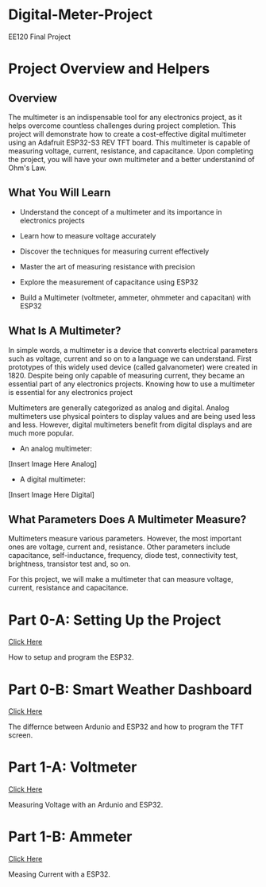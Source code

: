 # Digital-Meter-Project
EE120 Final Project 

# Project Overview and Helpers 

## Overview

The multimeter is an indispensable tool for any electronics project, as it helps overcome countless challenges during project completion. This project will demonstrate how to create a cost-effective digital multimeter using an Adafruit ESP32-S3 REV TFT board. This multimeter is capable of measuring voltage, current, resistance, and capacitance. Upon completing the project, you will have your own multimeter and a better understanind of Ohm's Law. 

## What You Will Learn 

- Understand the concept of a multimeter and its importance in electronics projects

- Learn how to measure voltage accurately

- Discover the techniques for measuring current effectively

- Master the art of measuring resistance with precision

- Explore the measurement of capacitance using ESP32

- Build a Multimeter (voltmeter, ammeter, ohmmeter and capacitan) with ESP32

## What Is A Multimeter?

In simple words, a multimeter is a device that converts electrical parameters such as voltage, current and so on to a language we can understand. First prototypes of this widely used device (called galvanometer) were created in 1820. Despite being only capable of measuring current, they became an essential part of any electronics projects. Knowing how to use a multimeter is essential for any electronics project

Multimeters are generally categorized as analog and digital. Analog multimeters use physical pointers to display values and are being used less and less. However, digital multimeters benefit from digital displays and are much more popular.

- An analog multimeter:

[Insert Image Here Analog]

- A digital multimeter:

[Insert Image Here Digital]


## What Parameters Does A Multimeter Measure?

Multimeters measure various parameters. However, the most important ones are voltage, current and, resistance. Other parameters include capacitance, self-inductance, frequency, diode test, connectivity test, brightness, transistor test and, so on.

For this project, we will make a multimeter that can measure voltage, current, resistance and capacitance.

# Part 0-A: Setting Up the Project
[Click Here](https://github.com/SDSMT-EE120/Digital-Meter-Project/tree/main/Part0-Setup) 

How to setup and program the ESP32. 

# Part 0-B: Smart Weather Dashboard 
[Click Here](https://github.com/SDSMT-EE120/Smart_Weather_Dashboard)

The differnce between Ardunio and ESP32 and how to program the TFT screen. 

# Part 1-A: Voltmeter
[Click Here](https://github.com/SDSMT-EE120/Digital-Meter-Project/tree/main/Part1-Voltmeter%2BAmmeter#voltmeter-part-a)

Measuring Voltage with an Ardunio and ESP32. 

# Part 1-B: Ammeter
[Click Here](https://github.com/SDSMT-EE120/Digital-Meter-Project/tree/main/Part1-Voltmeter%2BAmmeter#ammeter-part-b)

Measing Current with a ESP32. 